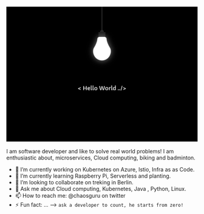 
![Hello World](/hello_world.png)


I am software developer and like to solve real world problems! I am enthusiastic about, microservices, Cloud computing, biking and badminton.

- 🔭 I’m currently working on Kubernetes on Azure, Istio, Infra as as Code.
- 🌱 I’m currently learning Raspberry Pi, Serverless and planting.
- 👯 I’m looking to collaborate on treking in Berlin.
- 💬 Ask me about Cloud computing, Kubernetes, Java , Python, Linux.
- 📫 How to reach me: @chaosguru on twitter
- ⚡ Fun fact: ...
--> `ask a developer to count, he starts from zero!`
